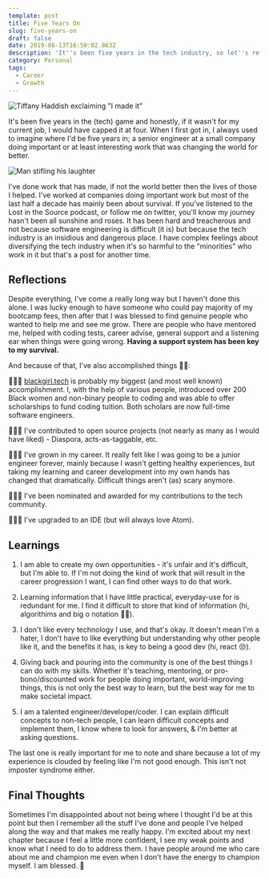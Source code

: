 ```yaml
---
template: post
title: Five Years On
slug: five-years-on
draft: false
date: 2019-08-13T16:50:02.863Z
description: 'It''s been five years in the tech industry, so let''s reflect!'
category: Personal
tags:
  - Career
  - Growth
---
```

![Tiffany Haddish exclaiming "I made it"](https://media.giphy.com/media/877CH47AxmFkAadY6Z/giphy.gif)

It's been five years in the (tech) game and honestly, if it wasn't for my current job, I would have capped it at four. When I first got in, I always used to imagine where I'd be five years in; a senior engineer at a small company doing important or at least interesting work that was changing the world for better.

![Man stifling his laughter](https://media.giphy.com/media/fBG7UnBi7QtePFHEnk/giphy.gif)

I've done work that has made, if not the world better then the lives of those I helped. I've worked at companies doing important work but most of the last half a decade has mainly been about survival. If you've listened to the Lost in the Source podcast, or follow me on twitter, you'll know my journey hasn't been all sunshine and roses. It has been hard and treacherous and not because software engineering is difficult (it is) but because the tech industry is an insidious and dangerous place. I have complex feelings about diversifying the tech industry when it's so harmful to the "minorities" who work in it but that's a post for another time.

Reflections 
-

Despite everything, I've come a really long way but I haven't done this alone. I was lucky enough to have someone who could pay majority of my bootcamp fees, then after that I was blessed to find genuine people who wanted to help me and see me grow. There are people who have mentored me, helped with coding tests, career advise, general support and a listening ear when things were going wrong. **Having a support system has been key to my survival.**

And because of that, I've also accomplished things 💅🏾:

👩🏾‍💻 [blackgirl.tech](https://blackgirl.tech) is probably my biggest (and most well known) accomplishment. I, with the help of various people, introduced over 200 Black women and non-binary people to coding and was able to offer scholarships to fund coding tuition. Both scholars are now full-time software engineers.

👩🏾‍💻 I've contributed to open source projects (not nearly as many as I would have liked) - Diaspora, acts-as-taggable, etc.

👩🏾‍💻 I've grown in my career. It really felt like I was going to be a junior engineer forever, mainly because I wasn't getting healthy experiences, but taking my learning and career development into my own hands has changed that dramatically. Difficult things aren't (as) scary anymore.

👩🏾‍💻 I've been nominated and awarded for my contributions to the tech community.

👩🏾‍💻 I've upgraded to an IDE (but will always love Atom).

Learnings
-

1. I am able to create my own opportunities - it's unfair and it's difficult, but I'm able to. If I'm not doing the kind of work that will result in the career progression I want, I can find other ways to do that work.

2. Learning information that I have little practical, everyday-use for is redundant for me. I find it difficult to store that kind of information (hi, algorithims and big o notation 👋🏾).

3. I don't like every technology I use, and that's okay. It doesn't mean I'm a hater, I don't have to like everything but understanding why other people like it, and the benefits it has, is key to being a good dev (hi, react 😒).

4. Giving back and pouring into the community is one of the best things I can do with my skills. Whether it's teaching, mentoring, or pro-bono/discounted work for people doing important, world-improving things, this is not only the best way to learn, but the best way for me to make societal impact.

5. I am a talented engineer/developer/coder. I can explain difficult concepts to non-tech people, I can learn difficult concepts and implement them, I know where to look for answers, & I'm better at asking questions.

The last one is really important for me to note and share because a lot of my experience is clouded by feeling like I'm not good enough. This isn't not imposter syndrome either.

Final Thoughts
-
Sometimes I'm disappointed about not being where I thought I'd be at this point but then I remember all the stuff I've done and people I've helped along the way and that makes me really happy. I'm excited about my next chapter because I feel a little more confident, I see my weak points and know what I need to do to address them. I have people around me who care about me and champion me even when I don't have the energy to champion myself. I am blessed. 💜
